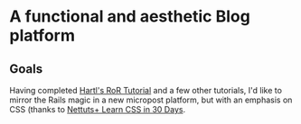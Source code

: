 # A functional and aesthetic Blog platform

## Goals

Having completed [Hartl's RoR Tutorial](http://ruby.railstutorial.org) and a few other tutorials, I'd like to mirror the Rails magic in a new micropost platform, but with an emphasis on CSS (thanks to [Nettuts+ Learn CSS in 30 Days](http://learncss.tutsplus.com/).